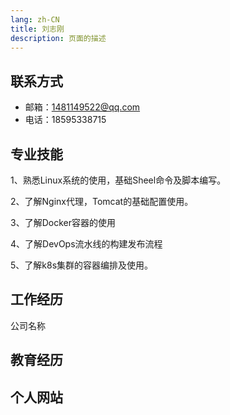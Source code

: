 ```yaml
---
lang: zh-CN
title: 刘志刚
description: 页面的描述
---
```


## 联系方式
- 邮箱：1481149522@qq.com
- 电话：18595338715

## 专业技能
1、熟悉Linux系统的使用，基础Sheel命令及脚本编写。

2、了解Nginx代理，Tomcat的基础配置使用。

3、了解Docker容器的使用

4、了解DevOps流水线的构建发布流程

5、了解k8s集群的容器编排及使用。
## 工作经历
公司名称

## 教育经历

## 个人网站





